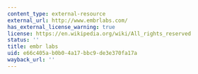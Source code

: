 ```yaml
---
content_type: external-resource
external_url: http://www.embrlabs.com/
has_external_license_warning: true
license: https://en.wikipedia.org/wiki/All_rights_reserved
status: ''
title: embr labs
uid: e66c405a-b0b0-4a17-bbc9-de3e370fa17a
wayback_url: ''
---
```

